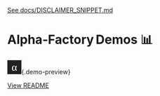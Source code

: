 [See docs/DISCLAIMER_SNIPPET.md](../DISCLAIMER_SNIPPET.md)

# Alpha‑Factory Demos 📊

![preview](../alpha_agi_insight_v1/favicon.svg){.demo-preview}

[View README](../../alpha_factory_v1/demos/finance_alpha/README.md)
